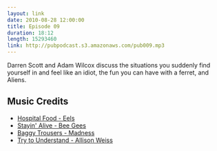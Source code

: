 ```yaml
---
layout: link
date: 2010-08-28 12:00:00
title: Episode 09
duration: 18:12
length: 15293460
link: http://pubpodcast.s3.amazonaws.com/pub009.mp3
---
```


Darren Scott and Adam Wilcox discuss the situations you suddenly find yourself in and feel like an idiot, the fun you can have with a ferret, and Aliens.

## Music Credits

- [Hospital Food - Eels](http://itunes.apple.com/gb/album/hospital-food/id14394568?i=14394597)
- [Stayin' Alive - Bee Gees](http://itunes.apple.com/gb/album/stayin-alive/id373208547?i=373208741)
- [Baggy Trousers - Madness](http://itunes.apple.com/gb/album/baggy-trousers/id328500716?i=328501059)
- [Try to Understand - Allison Weiss](http://itunes.apple.com/gb/album/try-to-understand/id335039973?i=335039983)